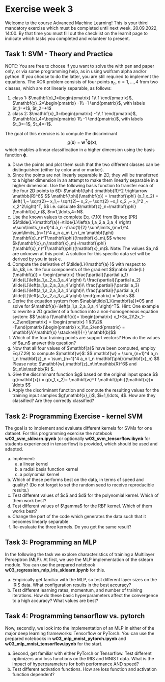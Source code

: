
# Exercise week 3

Welcome to the course Advanced Machine Learning! This is your third mandatory exercise which must be completed until next week, 20.09.2022, 14:00. By that time you must fill out the checklist on the learnit page to indicate which tasks you completed and volunteer to present. 

## Task 1: SVM - Theory and Practice 
NOTE: You are free to choose if you want to solve the with pen and paper only, or via some programming help, as in using wolfram alpha and/or python. If you choose to do the latter, you are still required to implement the equations. 
The XOR problem consists of four points $\mathbf{x}_n$, $n=1,\ldots,4$ from two classes, which are not linearly separable, as follows:
 
<ol>
 <li> class 1: $\mathbf{x}_1=\begin{pmatrix} 1\\ 1 \end{pmatrix}$, $\mathbf{x}_2=\begin{pmatrix} -1\\ -1 \end{pmatrix}$, with labels $t_1=+1$, $t_2=+1$</li>
 <li> class 2: $\mathbf{x}_3=\begin{pmatrix} -1\\ 1 \end{pmatrix}$, $\mathbf{x}_4=\begin{pmatrix} 1\\ -1 \end{pmatrix}$, with labels $t_3=-1$, $t_4=-1$.</li>
</ol>

The goal of this exercise is to compute the discriminant
$$g(\mathbf{x}) = \mathbf{w}^T \mathbf{\phi}(\mathbf{x}), $$
which enables a linear classification in a higher dimension using the basis function $\mathbf{\phi}$.

<ol type ="a">
 <li> Draw the points and plot them such that the two different classes can be distinguished (either by color and or marker). </li>
 <li> Since the points are not linearly separable in 2D, they will be transferred to a higher dimension in an attempt to make them linearly separable in a higher dimension. Use the following basis function to transfer each of the four 2D points to 6D: $\mathbf{\phi} :\mathbb{R}^2 \rightarrow \mathbb{R}^6$ 
	$$ \mathbf{\phi}(\mathbf{x}) = \mathbf{\phi} (x_1,x_2) = \left( 1,~ \sqrt{2}~ x_1,~ \sqrt{2}~ x_2,~ \sqrt{2} ~x_1 x_2 ,~ x_1^2 ,~ x_2^2\right)^T, $$
	 i.e. calculate $\mathbf{z}_n=\mathbf{\phi}(\mathbf{x}_n)$, $n=1,\ldots,4=N$. 
	</li>
 <li> Use the known values to complete Eq. (7.10) from Bishop [PR] 
	$$\tilde{L}(\mathbf{a})=\tilde{L}\left(a_1,a_2,a_3,a_4 \right) =\sum\limits_{n=1}^4 a_n -\frac{1}{2} \sum\limits_{m=1}^4 \sum\limits_{n=1}^4 a_n a_m t_n t_m \mathbf{\phi}(\mathbf{x}_n)^T\mathbf{\phi}(\mathbf{x}_m),$$
	 where $k(\mathbf{x}_n,\mathbf{x}_m)=\mathbf{\phi}(\mathbf{x}_n)^T\mathbf{\phi}(\mathbf{x}_m)$. Note: The values $a_n$ are unknown at this point. A solution for this specific data set will be derived by you in task e. 
	</li> 
 <li> Compute the derivative of $\tilde{L}(\mathbf{a} )$ with respect to $a_k$, i.e. the four components of the gradient 
	$$\nabla \tilde{L}(\mathbf{a}) =  \begin{pmatrix} \frac{\partial}{\partial a_1} \tilde{L}\left(a_1,a_2,a_3,a_4 \right) \\				\frac{\partial}{\partial a_2} \tilde{L}\left(a_1,a_2,a_3,a_4 \right)\\				\frac{\partial}{\partial a_3} \tilde{L}\left(a_1,a_2,a_3,a_4 \right)\\				\frac{\partial}{\partial a_4} \tilde{L}\left(a_1,a_2,a_3,a_4 \right) \end{pmatrix} = \ldots  $$
	</li> 
 <li> Derive the equation system from $\nabla\tilde{L}(\mathbf{a})=0$ and solve for $\mathbf{a}=\left(a_1,a_2,a_3,a_4 \right)^T$. 
	Hint: One example to rewrite a 2D gradient of a function into a non-homogeneous equation system: $$ \nabla f(\mathbf{x})= \begin{pmatrix} x_1+3x_2\\2x_1-x_2\end{pmatrix} = \begin{pmatrix} 1 &3\\2& -1\end{pmatrix}\begin{pmatrix} x_1\\x_2\end{pmatrix} = \mathbf{A}\mathbf{x} \stackrel{!}{=} \mathbf{b}$$
	</li> 
 <li> Which of the four training points are support vectors? How do the values of $a_n$ answer this question? </li>
 <li> Now that all four values of $\mathbf{a}$ have been computed, employ Eq.(7.29) to compute $\mathbf{w}$:
	$$ \mathbf{w} = \sum_{n=1}^4 a_n  t_n \mathbf{z}_n = \sum_{n=1}^4 a_n  t_n \mathbf{\phi}(\mathbf{x}_n) $$
	Please note: $\mathbf{w},\mathbf{z}_n\in\mathbb{R}^6$ and $t_n\in\mathbb{R} $.  </li>	
 <li> Give the discriminant function $g$ based on the original input space 
	 $$ g(\mathbf{x}) = g(x_1,x_2)= \mathbf{w}^T \mathbf{\phi}(\mathbf{x})= \ldots $$
	</li>		
 <li> Apply the discriminant function and compute the resulting values for the training input samples $g(\mathbf{x}_i)$, $i=1,\ldots, 4$. How are they classified? Are they correctly classified? </li>
</ol>


## Task 2: Programming Exercise - kernel SVM
The goal is to implement and evaluate different kernels for SVMs for one dataset. 
For this programming exercise the notebook **w03_svm_sklearn.ipynb** (or optionally **w03_svm_tensorflow.ibynb** for students experienced in tensorflow) is provided, which should be used and adapted. 

<ol type ="a">
 <li> Implement:
	<ol type ="a">
   <li> a linear kernel </li>
   <li> a radial basis function kernel</li> 
   <li> a polynomial kernel</li> 
    </ol>
	</li> 
	<li> Which of these performs best on the data, in terms of speed and quality? (Do not forget to set the random seed to receive reproducible results.)</li> 
	<li> Test different values of $c$ and $d$ for the polynomial kernel. Which of them work best?</li> 
	<li> Test different values of $\gamma$ for the RBF kernel. Which of them works best?</li> 
	<li> Change the part of the code which generates the data such that it becomes linearly separable.</li> 
	<li> Re-evaluate the three kernels. Do you get the same result?</li> 
</ol>


## Task 3: Programming an MLP

In the following the task we explore characteristics of training a Multilayer Perceptron (MLP). At first, we use the MLP implementation of the sklearn module. You can use the prepared notebook <b>w03_regression_mlp_iris_sklearn.ipynb</b> for this.

<ol type ="a">
 <li>Empirically get familiar with the MLP, so test different layer sizes on the IRIS data. What configuration results in the best accuracy?</li>
 <li>Test different learning rates, momentum, and number of training iterations. How do these basic hyperparameters affect the convergence to a high accuracy? What values are best?</li>
</ol>

## Task 4: Programming tensorflow vs. pytorch
Now, secondly, we look into the implementation of an MLP in either of the major deep learning frameworks: Tensorflow or PyTorch. You can use the prepared notebooks in <b>w03_mlp_mnist_pytorch.ipynb</b> and <b>w03_mlp_mnist_tensorflow.ipynb</b> for the start. 

<ol type ="a">
 <li>Second, get familiar with either PyTorch or Tensorflow. Test different optimizers and loss functions on the IRIS and MNIST data. What is the impact of hyperparameters for both performance AND speed?</li>
 <li>Test different activation functions. How are loss function and activation function dependent?</li>
</ol>
